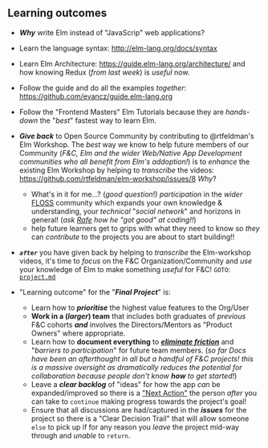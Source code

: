 ## Learning outcomes

+ ***Why*** write Elm instead of "JavaScrip" web applications?
+ Learn the language syntax: http://elm-lang.org/docs/syntax
+ Learn Elm Architecture: https://guide.elm-lang.org/architecture/
and how knowing Redux (_from last week_) is _useful_ now.
+ Follow the guide and do all the examples _together_:
https://github.com/evancz/guide.elm-lang.org
+ Follow the "Frontend Masters" Elm Tutorials
because they are _hands-down_ the "_best_" fastest way to learn Elm.
+ ***Give back*** to Open Source Community by contributing
to @rtfeldman's Elm Workshop.
The _best_ way we know to help future members of our Community
(_F&C, Elm and the wider Web/Native App Development communities
  who all benefit from Elm's addoption!_) is to _enhance_
  the existing Elm Workshop by helping to _transcribe_ the videos:
https://github.com/rtfeldman/elm-workshop/issues/8 _Why_?
  + What's in it for me...? (_good question_!) _participation_ in the _wider_
  [FLOSS](https://en.wikipedia.org/wiki/Free_and_open-source_software)
  community which expands your own knowledge & understanding,
  your _technical_ "_social network_" and horizons in general!
  (_ask [Rafe](https://github.com/rjmk) how he "got good" at coding!!_)
  + help future learners get to grips with what they need to know
  so _they_ can _contribute_ to the projects you are about to start building!!

+ ***`after`*** you have given back
by helping to _transcribe_ the Elm-workshop videos,
it's time to _focus_ on the F&C Organization/Community
and _use_ your knowledge of Elm to make something _useful_ for F&C!
`GOTO`: [`project.md`](# 'please update this hyperlink')
+ "Learning outcome" for the "***Final Project***" is:
  + Learn how to ***prioritise*** the highest value features to the Org/User
  + **Work in a (_larger_) team** that includes both graduates of _previous_ F&C cohorts
  ***and*** involves the Directors/Mentors as "Product Owners" where appropriate.
  + Learn how to **document everything** to
  [***eliminate friction***](https://github.com/dwyl/time/issues/58)
  and "_barriers to participation_" for future team members.
  (_so far Docs have been an afterthought in all but a handful
    of F&C projects! this is a massive oversight as dramatically reduces
    the potential for collaboration because people don't know **how**
    to get started!_)
  + Leave a ***clear backlog*** of "ideas" for how the app _can_
  be expanded/improved so there is a
  ["Next Action"](https://hamberg.no/gtd/)
  the person _after_ you can take to `continue` making progress
  towards the project's goal!
  + Ensure that all discussions are had/captured in the ***issues***
  for the project so there is a "Clear Decision Trail" that will allow
  someone `else` to pick up if for any reason you _leave_ the project
  mid-way through and _unable_ to `return`.
